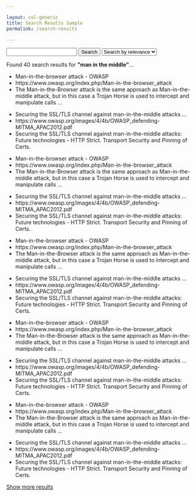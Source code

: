 ```yaml
---

layout: col-generic
title: Search Results Sample
permalink: /search-results

---
```


<div class="search-results page-body">

  
  <form action="">
    <input type="text">
    <input type="button" value="Search" class="cta-button">
    <select name="" id="">
      <option value="relevance">Search by relevance</option>
      <option value="date">Search by date</option>
    </select>
  </form>

  <p class="page-title">Found 40 search results for <strong>"man in the middle"</strong>...</p>


  <ul>
    <li><a>Man-in-the-browser attack - OWASP</a></li>
    <li><a>https://www.owasp.org/index.php/Man-in-the-browser_attack</a></li>
    <li>The Man-in-the-Browser attack is the same approach as Man-in-the-middle attack, but in this case a Trojan Horse is used to intercept and manipulate calls ...</li>
  </ul>

  <ul>
    <li><a>Securing the SSL/TLS channel against man-in-the-middle attacks ...</a></li>
    <li><a>https://www.owasp.org/images/4/4b/OWASP_defending-MITMA_APAC2012.pdf</a></li>
    <li>Securing the SSL/TLS channel against man-in-the-middle attacks: Future technologies - HTTP Strict. Transport Security and Pinning of Certs.</li>
  </ul>

  <ul>
    <li><a>Man-in-the-browser attack - OWASP</a></li>
    <li><a>https://www.owasp.org/index.php/Man-in-the-browser_attack</a></li>
    <li>The Man-in-the-Browser attack is the same approach as Man-in-the-middle attack, but in this case a Trojan Horse is used to intercept and manipulate calls ...</li>
  </ul>

  <ul>
    <li><a>Securing the SSL/TLS channel against man-in-the-middle attacks ...</a></li>
    <li><a>https://www.owasp.org/images/4/4b/OWASP_defending-MITMA_APAC2012.pdf</a></li>
    <li>Securing the SSL/TLS channel against man-in-the-middle attacks: Future technologies - HTTP Strict. Transport Security and Pinning of Certs.</li>
  </ul>

  <ul>
    <li><a>Man-in-the-browser attack - OWASP</a></li>
    <li><a>https://www.owasp.org/index.php/Man-in-the-browser_attack</a></li>
    <li>The Man-in-the-Browser attack is the same approach as Man-in-the-middle attack, but in this case a Trojan Horse is used to intercept and manipulate calls ...</li>
  </ul>

  <ul>
    <li><a>Securing the SSL/TLS channel against man-in-the-middle attacks ...</a></li>
    <li><a>https://www.owasp.org/images/4/4b/OWASP_defending-MITMA_APAC2012.pdf</a></li>
    <li>Securing the SSL/TLS channel against man-in-the-middle attacks: Future technologies - HTTP Strict. Transport Security and Pinning of Certs.</li>
  </ul>

  <ul>
    <li><a>Man-in-the-browser attack - OWASP</a></li>
    <li><a>https://www.owasp.org/index.php/Man-in-the-browser_attack</a></li>
    <li>The Man-in-the-Browser attack is the same approach as Man-in-the-middle attack, but in this case a Trojan Horse is used to intercept and manipulate calls ...</li>
  </ul>

  <ul>
    <li><a>Securing the SSL/TLS channel against man-in-the-middle attacks ...</a></li>
    <li><a>https://www.owasp.org/images/4/4b/OWASP_defending-MITMA_APAC2012.pdf</a></li>
    <li>Securing the SSL/TLS channel against man-in-the-middle attacks: Future technologies - HTTP Strict. Transport Security and Pinning of Certs.</li>
  </ul>

  <ul>
    <li><a>Man-in-the-browser attack - OWASP</a></li>
    <li><a>https://www.owasp.org/index.php/Man-in-the-browser_attack</a></li>
    <li>The Man-in-the-Browser attack is the same approach as Man-in-the-middle attack, but in this case a Trojan Horse is used to intercept and manipulate calls ...</li>
  </ul>

  <ul>
    <li><a>Securing the SSL/TLS channel against man-in-the-middle attacks ...</a></li>
    <li><a>https://www.owasp.org/images/4/4b/OWASP_defending-MITMA_APAC2012.pdf</a></li>
    <li>Securing the SSL/TLS channel against man-in-the-middle attacks: Future technologies - HTTP Strict. Transport Security and Pinning of Certs.</li>
  </ul>
  
  <a href="" class="cta-button grey">Show more results</a>

</div>